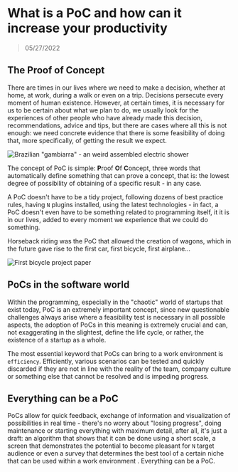 # What is a PoC and how can it increase your productivity
> 05/27/2022

## The Proof of Concept

There are times in our lives where we need to make a decision, whether at home, at work, during a walk or even on a trip. Decisions persecute every moment of human existence. However, at certain times, it is necessary for us to be certain about what we plan to do, we usually look for the experiences of other people who have already made this decision, recommendations, advice and tips, but there are cases where all this is not enough: we need concrete evidence that there is some feasibility of doing that, more specifically, of getting the result we expect.

![Brazilian "gambiarra" - an weird assembled 
electric shower](https://dev-to-uploads.s3.amazonaws.com/uploads/articles/pk25qmizwncprenqqlvn.jpg)

The concept of PoC is simple: **P**roof **O**f **C**oncept, three words that automatically define something that can prove a concept, that is: the lowest degree of possibility of obtaining of a specific result - in any case.

A PoC doesn't have to be a tidy project, following dozens of best practice rules, having `N` plugins installed, using the latest technologies - in fact, a PoC doesn't even have to be something related to programming itself, it it is in our lives, added to every moment we experience that we could do something.

Horseback riding was the PoC that allowed the creation of wagons, which in the future gave rise to the first car, first bicycle, first airplane...

![First bicycle project paper](https://dev-to-uploads.s3.amazonaws.com/uploads/articles/bfefcsb0sv735p2da0a1.png)

## PoCs in the software world

Within the programming, especially in the "chaotic" world of startups that exist today, PoC is an extremely important concept, since new questionable challenges always arise where a feasibility test is necessary in all possible aspects, the adoption of PoCs in this meaning is extremely crucial and can, not exaggerating in the slightest, define the life cycle, or rather, the existence of a startup as a whole.

The most essential keyword that PoCs can bring to a work environment is `efficiency`. Efficiently, various scenarios can be tested and quickly discarded if they are not in line with the reality of the team, company culture or something else that cannot be resolved and is impeding progress.

## Everything can be a PoC

PoCs allow for quick feedback, exchange of information and visualization of possibilities in real time - there's no worry about "losing progress", doing maintenance or starting everything with maximum detail, after all, it's just a draft: an algorithm that shows that it can be done using a short scale, a screen that demonstrates the potential to become pleasant for `N` target audience or even a survey that determines the best tool of a certain niche that can be used within a work environment . Everything can be a PoC.
